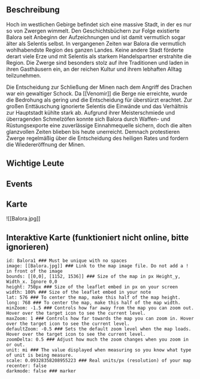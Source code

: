 ## Beschreibung
Hoch im westlichen Gebirge befindet sich eine massive Stadt, in der es nur so von Zwergen wimmelt. Den Geschichtsbüchern zur Folge existierte Balora seit Anbeginn der Aufzeichnungen und ist damit vermutlich sogar älter als Selentis selbst. In vergangenen Zeiten war Balora die vermutlich wohlhabendste Region des ganzen Landes. Keine andere Stadt förderte derart viele Erze und mit Selentis als starkem Handelspartner erstrahlte die Region. Die Zwerge sind besonders stolz auf ihre Traditionen und laden in ihren Gasthäusern ein, an der reichen Kultur und ihrem lebhaften Alltag teilzunehmen.

Die Entscheidung zur Schließung der Minen nach dem Angriff des Drachen war ein gewaltiger Schock. Da [[Venomir]] die Berge nie erreichte, wurde die Bedrohung als gering und die Entscheidung für überstürzt erachtet. Zur großen Enttäuschung ignorierte Selentis die Einwände und das Verhältnis zur Hauptstadt kühlte stark ab. Aufgrund ihrer Meisterschmiede und überragenden Schmelzöfen konnte sich Balora durch Waffen- und Rüstungsexporte eine zuverlässige Einnahmequelle sichern, doch die alten glanzvollen Zeiten blieben bis heute unerreicht. Demnach protestieren Zwerge regelmäßig über die Entscheidung des heiligen Rates und fordern die Wiedereröffnung der Minen.

## Wichtige Leute


## Events


## Karte
![[Balora.jpg]]

## Interaktive Karte (funktioniert nicht online, bitte ignorieren)
```leaflet  
id: Balora1 ### Must be unique with no spaces  
image: [[Balora.jpg]] ### Link to the map image file. Do not add a ! in front of the image  
bounds: [[0,0], [1152, 1536]] ### Size of the map in px Height_y, Width_x. Ignore 0,0  
height: 750px ### Size of the leaflet embed in px on your screen  
width: 100% ### Size of the leaflet embed in your note  
lat: 576 ### To center the map, make this half of the map height.  
long: 768 ### To center the map, make this half of the map width.  
minZoom: -1.5 ### Controls how far away from the map you can zoom out. Hover over the target icon to see the current level.  
maxZoom: 1 ### Controls how far towards the map you can zoom in. Hover over the target icon to see the current level.  
defaultZoom: -0.5 ### Sets the default zoom level when the map loads. Hover over the target icon to see the current level.  
zoomDelta: 0.5 ### Adjust how much the zoom changes when you zoom in or out.  
unit: mi ### The value displayed when measuring so you know what type of unit is being measure.  
scale: 0.09328358208955223 ### Real units/px (resolution) of your map  
recenter: false  
darkmode: false ### marker
```
